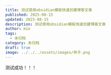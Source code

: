 ```yaml
---
title: 测试使用obsidian模板快速创建博客文章
published: 2025-08-15
updated: 2025-08-15
description: 测试使用obsidian模板快速创建博客文章
author: mio
tags:
  - 未归档
category: 未归档
draft: true
image: ../../../assets/images/祥子.png
---
```

测试成功！！！
